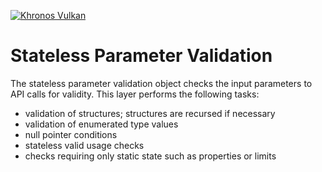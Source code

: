 <!-- markdownlint-disable MD041 -->
<!-- Copyright 2015-2021 LunarG, Inc. -->
[![Khronos Vulkan][1]][2]

[1]: https://vulkan.lunarg.com/img/Vulkan_100px_Dec16.png "https://www.khronos.org/vulkan/"
[2]: https://www.khronos.org/vulkan/

# Stateless Parameter Validation

The stateless parameter validation object checks the input parameters to API calls for validity.
This layer performs the following tasks:

- validation of structures; structures are recursed if necessary
- validation of enumerated type values
- null pointer conditions
- stateless valid usage checks
- checks requiring only static state such as properties or limits
